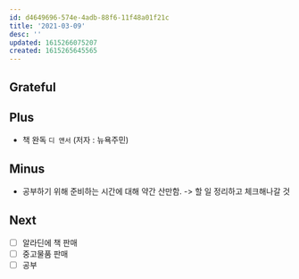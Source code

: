 ```yaml
---
id: d4649696-574e-4adb-88f6-11f48a01f21c
title: '2021-03-09'
desc: ''
updated: 1615266075207
created: 1615265645565
---
```


## Grateful

## Plus 
- 책 완독 `디 앤서` (저자 : 뉴욕주민)

## Minus 
- 공부하기 위해 준비하는 시간에 대해 약간 산만함. -> 할 일 정리하고 체크해나갈 것 

## Next 
- [ ] 알라딘에 책 판매 
- [ ] 중고물품 판매
- [ ] 공부 